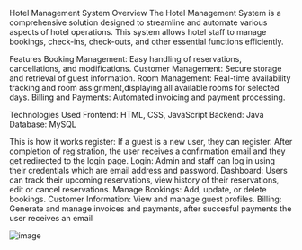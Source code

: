 Hotel Management System
Overview
The Hotel Management System is a comprehensive solution designed to streamline and automate various aspects of hotel operations. This system allows hotel staff to manage bookings, check-ins, check-outs, and other essential functions efficiently.

Features
Booking Management: Easy handling of reservations, cancellations, and modifications.
Customer Management: Secure storage and retrieval of guest information.
Room Management: Real-time availability tracking and room assignment,displaying all available rooms for selected days.
Billing and Payments: Automated invoicing and payment processing.


Technologies Used
Frontend: HTML, CSS, JavaScript
Backend: Java
Database: MySQL

This is how it works
register: If a guest is a new user, they can register. After completion of registration, the user receives a confirmation email and they get redirected to the login page.
Login: Admin and staff can log in using their credentials which are email address and password.
Dashboard: Users can track their upcoming reservations, view history of their reservations, edit or cancel reservations.
Manage Bookings: Add, update, or delete bookings.
Customer Information: View and manage guest profiles.
Billing: Generate and manage invoices and payments, after succesful payments the user receives an email

![image](https://github.com/user-attachments/assets/4ec20887-c7fd-4b3e-9a03-07cfe39f7533)

